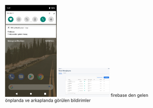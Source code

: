 <img src="https://github.com/tugcenurdaglar/push-notification/blob/master/Screenshot_1617457668.png" width="170px">
<img src="https://github.com/tugcenurdaglar/push-notification/blob/master/fb.PNG" width="170px">
firebase den gelen önplanda ve arkaplanda görülen bildirimler
